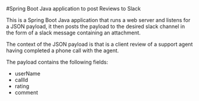 #Spring Boot Java application to post Reviews to Slack

This is a Spring Boot Java application that runs a web server and listens for a JSON payload, it then posts the payload to the desired slack channel in the form of a slack message containing an attachment.

The context of the JSON payload is that is a client review of a support agent having completed a phone call with the agent.

The payload contains the following fields:

- userName
- callId
- rating
- comment
